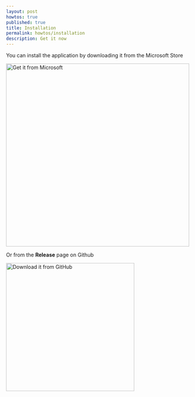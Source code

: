 ```yaml
---
layout: post
howtos: true
published: true
title: Installation
permalink: howtos/installation
description: Get it now
---
```

You can install the application by downloading it from the Microsoft Store

<img src="https://i.imgur.com/TkhBuFn.png" alt="Get it from Microsoft" width="500">

Or from the **Release** page on Github

<a href="https://github.com/flyve-mdm/windows-mdm-dashboard/releases"><img src="https://assets-cdn.github.com/images/modules/logos_page/GitHub-Mark.png" alt="Download it from GitHub" width="350"></a>
